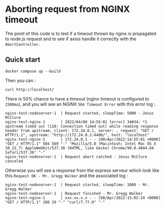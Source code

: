 # Aborting request from NGINX timeout

The point of this code is to test if a timeout thrown by nginx is propagated to node.js request and to see
if axios handle it correctly with the `AbortController`.

## Quick start

```
docker compose up --build
```

Then you can :

```
curl http://localhost/
```

There is 50% chance to have a timeout (nginx timeout is configured to `2500ms`), and you will see an NGINX `504 Timeout Error` with this error log :

```
nginx-test-nodeserver-1  | Request started, sleepTime: 5000 - Jesus McClure
nginx-test-nginx-1       | 2022/04/08 14:55:01 [error] 34#34: *1 upstream timed out (110: Connection timed out) while reading response header from upstream, client: 172.24.0.1, server: , request: "GET / HTTP/1.1", upstream: "http://172.24.0.2:4400/", host: "localhost"
nginx-test-nginx-1       | 172.24.0.1 - - [08/Apr/2022:14:55:01 +0000] "GET / HTTP/1.1" 504 569 "-" "Mozilla/5.0 (Macintosh; Intel Mac OS X 10_15_7) AppleWebKit/537.36 (KHTML, like Gecko) Chrome/99.0.4844.84 Safari/537.36" "-"
nginx-test-nodeserver-1  | Request abort catched - Jesus McClure canceled
```

Otherwise you will see a
response from the express serveur which look like this `Request OK - Mr. Gregg Walker` and the associated log :

```
nginx-test-nodeserver-1  | Request started, sleepTime: 1000 - Mr. Gregg Walker
nginx-test-nodeserver-1  | Request finished - Mr. Gregg Walker
nginx-test-nginx-1       | xxx.xx.x.x - - [08/Apr/2022:15:02:24 +0000] "GET / HTTP/1.1" 200 29 "-" "curl/7.77.0" "-"
```
